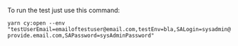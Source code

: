 To run the test just use this command:

`yarn cy:open --env "testUserEmail=emailoftestuser@email.com,testEnv=bla,SALogin=sysadmin@provide.email.com,SAPassword=sysAdminPassword"`
